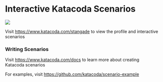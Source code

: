 # Interactive Katacoda Scenarios

[![](http://shields.katacoda.com/katacoda/stangade/count.svg)](https://www.katacoda.com/stangade "Get your profile on Katacoda.com")

Visit https://www.katacoda.com/stangade to view the profile and interactive scenarios

### Writing Scenarios
Visit https://www.katacoda.com/docs to learn more about creating Katacoda scenarios

For examples, visit https://github.com/katacoda/scenario-example
